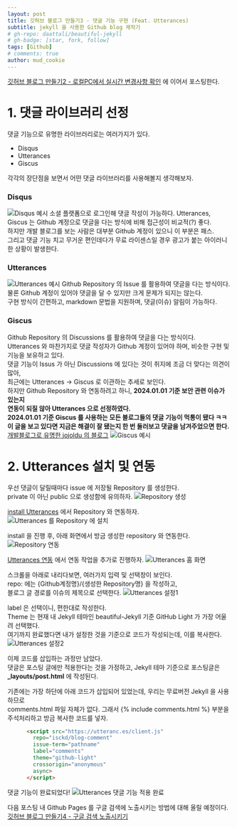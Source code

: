 ```yaml
---
layout: post
title: 깃허브 블로그 만들기3 - 댓글 기능 구현 (Feat. Utterances)
subtitle: jekyll 을 사용한 Github blog 제작기
# gh-repo: daattali/beautiful-jekyll
# gh-badge: [star, fork, follow]
tags: [Github]
# comments: true
author: mud_cookie
---
```

[깃허브 블로그 만들기2 - 로컬PC에서 실시간 변경사항 확인](https://isckd.github.io/2024-01-01-make-github-blog(2)) 에 이어서 포스팅한다.

# 1. 댓글 라이브러리 선정
댓글 기능으로 유명한 라이브러리로는 여러가지가 있다.
- Disqus
- Utterances
- Giscus

각각의 장단점을 보면서 어떤 댓글 라이브러리를 사용해볼지 생각해보자.

### Disqus
![Disqus 예시](../assets/img/10.png)
소셜 플랫폼으로 로그인해 댓글 작성이 가능하다.
Utterances, Giscus 는 Github 계정으로 댓글을 다는 방식에 비해 접근성이 비교적(?) 좋다. <br>
하지만 개발 블로그를 보는 사람은 대부분 Github 계정이 있으니 이 부분은 패스. <br>
그리고 댓글 기능 치고 무거운 편인데다가 무료 라이센스일 경우 광고가 붙는 아이러니한 상황이 발생한다.
### Utterances
![Utterances 예시](../assets/img/11.png)
Github Repository 의 Issue 를 활용하여 댓글을 다는 방식이다.<br>
물론 Github 계정이 있어야 댓글을 달 수 있지만 크게 문제가 되지는 않는다.<br>
구현 방식이 간편하고, markdown 문법을 지원하며, 댓글(이슈) 알림이 가능하다.
### Giscus
Github Repository 의 Discussions 를 활용하여 댓글을 다는 방식이다.<br>
Utterances 와 마찬가지로 댓글 작성자가 Github 계정이 있어야 하며, 비슷한 구현 및 기능을 보유하고 있다.<br>
댓글 기능이 Issus 가 아닌 Discussions 에 있다는 것이 취지에 조금 더 맞다는 의견이 많아, <br>
최근에는 Utterances -> Giscus 로 이관하는 추세로 보인다.<br>
하지만 Github Repository 와 연동하려고 하니, **2024.01.01 기준 보안 관련 이슈가 있는지<br>
연동이 되질 않아 Utterances 으로 선정하였다. <br>**
**2024.01.01 기준 Giscus 를 사용하는 모든 블로그들의 댓글 기능이 먹통이 됐다 ㅋㅋ<br>
이 글을 보고 있다면 지금은 해결이 잘 됐는지 한 번 둘러보고 댓글을 남겨주었으면 한다.** <br>
[개발블로그로 유명한 jojoldu 의 블로그](https://jojoldu.tistory.com/704)
![Giscus 예시](../assets/img/12.png)


# 2. Utterances 설치 및 연동
우선 댓글이 달릴때마다 issue 에 저장될 Repository 를 생성한다. <br>
private 이 아닌 public 으로 생성함에 유의하자.
![Repository 생성](../assets/img/13.png)

[install Utterances](https://github.com/apps/utterances) 에서 Repository 와 연동하자.
![Utterances 를 Repository 에 설치](../assets/img/14.png)

install 을 진행 후, 아래 화면에서 방금 생성한 repository 와 연동한다.
![Repository 연동](../assets/img/15.png)

[Utterances 연동](https://utteranc.es/) 에서 연동 작업을 추가로 진행하자.
![Utterances 홈 화면](../assets/img/16.png)

스크롤을 아래로 내리다보면, 여러가지 입력 및 선택창이 보인다. <br>
repo: 에는 {Github계정명}/{생성한 Repository명} 을 작성하고, <br>
블로그 글 경로를 이슈의 제목으로 선택한다.
![Utterances 설정1](../assets/img/17.png)

label 은 선택이니, 편한대로 작성한다.<br>
Theme 는 현재 내 Jekyll 테마인 beautiful-Jekyll 기준 GitHub Light 가 가장 어울려 선택했다.<br>
여기까지 완료했다면 내가 설정한 것을 기준으로 코드가 작성되는데, 이를 복사한다.
![Utterances 설정2](../assets/img/18.png)

이제 코드를 삽입하는 과정만 남았다.<br>
댓글은 포스팅 글에만 적용한다는 것을 가정하고, Jekyll 테마 기준으로 포스팅글은<br>
**_layouts/post.html** 에 작성된다.<br>

기존에는 가장 하단에 아래 코드가 삽입되어 있었는데, 우리는 무료버전 Jekyll 을 사용하므로 <br>
comments.html 파일 자체가 없다. 그래서 {% include comments.html %} 부분을 <br>
주석처리하고 방금 복사한 코드를 넣자.<br>
```html
      <script src="https://utteranc.es/client.js"
        repo="isckd/blog-comment"
        issue-term="pathname"
        label="comments"
        theme="github-light"
        crossorigin="anonymous"
        async>
      </script>
```

댓글 기능이 완료되었다!
![Utterances 댓글 기능 적용 완료](../assets/img/11.png)

다음 포스팅 내 Github Pages 를 구글 검색에 노출시키는 방법에 대해 올릴 예정이다.<br>
[깃허브 블로그 만들기4 - 구글 검색 노출시키기](https://isckd.github.io/2024-01-01-make-github-blog(3))